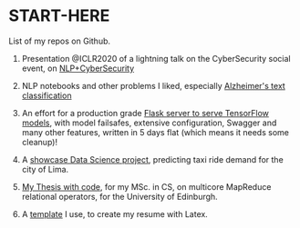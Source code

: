 # START-HERE

List of my repos on Github.

1. Presentation @ICLR2020 of a lightning talk on the CyberSecurity social event, on [NLP+CyberSecurity](https://github.com/petroslamb/NLP-CyberSecurity-Analytics)

2. NLP notebooks and other problems I liked, especially [Alzheimer's text classification](https://github.com/petroslamb/nlp-notebooks)

3. An effort for a production grade [Flask server to serve TensorFlow models](https://github.com/petroslamb/flask-ml-server), with model failsafes, extensive configuration, Swagger and many other features, written in 5 days flat (which means it needs some cleanup)!

4. A [showcase Data Science project](https://github.com/petroslamb/taxi-rides), predicting taxi ride demand for the city of Lima.

5. [My Thesis with code](https://github.com/petroslamb/Relational-Phoenix), for my MSc. in CS, on multicore MapReduce relational operators, for the University of Edinburgh.

6. A [template](https://github.com/petroslamb/My-Latex-Resume) I use, to create my resume with Latex.
